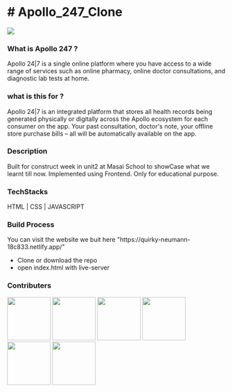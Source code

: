 <h1># Apollo_247_Clone</h1>

<a href = "https://quirky-neumann-18c833.netlify.app/"/><img src = "https://encrypted-tbn0.gstatic.com/images?q=tbn:ANd9GcR6QK0aPcfckZTZxdIXQGUPzC86EslO4dEFbA&usqp=CAU" /> </a>


<h3>What is Apollo 247 ?</h3>

<p>Apollo 24|7 is a single online platform where you have access to a wide range of services such as online pharmacy, online doctor consultations, and diagnostic lab tests at home.</p>

<h3>what is this for ? </h3>

<p>Apollo 24|7 is an integrated platform that stores all health records being generated physically or digitally across the Apollo ecosystem for each consumer on the app. Your past consultation, doctor's note, your offline store purchase bills – all will be automatically available on the app.</p>

<h3>Description</h3>

<p>Built for construct week in unit2 at Masai School to showCase what we learnt till now. Implemented using Frontend. Only for educational purpose.</p>

<h3>TechStacks</h3>

<p> HTML | CSS | JAVASCRIPT</p>



<h3>Build Process</h3>

<p> You can visit the website we buit here "https://quirky-neumann-18c833.netlify.app/" </p>

<ul>
  <li>Clone or download the repo</li>
  <li>open index.html with live-server</li>
  
  
  </ul>

<h3>Contributers</h3>

<a href = "https://github.com/SakethReddy1111"><img src = "https://avatars.githubusercontent.com/u/95850230?v=4" width=100px/></a>
<a href = "https://github.com/Gourav1221"><img src = "https://avatars.githubusercontent.com/u/90262724?v=4"  width=100px/></a>
<a href = "https://github.com/Shubhamfw13"><img src = "https://avatars.githubusercontent.com/u/96097766?v=4"  width=100px/></a>
<a href = "https://github.com/tanishaa17"><img src = "https://avatars.githubusercontent.com/u/96083845?v=4"  width=100px/></a>
<a href = "https://github.com/saikiran11461"><img src = "https://avatars.githubusercontent.com/u/70562454?v=4"  width=100px/></a>
<a href = "https://github.com/saurabhchanchal"><img src = "https://avatars.githubusercontent.com/u/96104633?v=4"  width=100px/></a>


